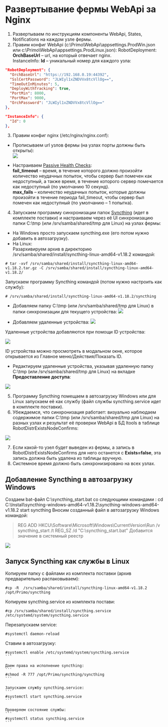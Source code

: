 # Развертывание фермы WebApi за Nginx

1. Развертываем по инструкциям компоненты WebApi, States, Notifications на каждом узле фермы.
2. Правим конфиг WebApi (c:\Primo\WebApi\appsettings.ProdWin.json или c:\Primo\WebApi\appsettings.ProdLinux.json): RobotDeployment: **OrchBaseUrl** – url, на который отвечает nginx.\
   InstanceInfo: **Id** – уникальный номер для каждого узла:

```json
"RobotDeployment": {
  "OrchBaseUrl": "https://192.168.0.19:44392",
  "SslCertPassword": "JLWIyl1xZNDVVx8tcVllOg==",
  "TimeOutInMinutes": 5,
  "DeployWithTracking": true,
  "PortMin": 8000,
  "PortMax": 9000,
  "OrchPassword": "JLWIyl1xZNDVVx8tcVllOg=="
},

"InstanceInfo": {
  "Id": 0
},
```

3. Правим конфиг nginx (/etc/nginx/nginx.conf):
* Прописываем url узлов фермы (на узлах порты должны быть открыты):\
![](<../../.gitbook/assets/url узлов фермы.png>)

* Настраиваем [Passive Health Checks](https://docs.nginx.com/nginx/admin-guide/load-balancer/http-health-check/):\
**fail_timeout** – время, в течение которого должно произойти количество неудачных попыток, чтобы сервер был помечен как недоступный, а также время, в течение которого сервер помечается как недоступный (по умолчанию 10 секунд).\
**max_fails** – количество неудачных попыток, которые должны произойти в течение периода fail_timeout, чтобы сервер был помечен как недоступный (по умолчанию – 1 попытка).
4. Запускаем программу синхронизации папок [Syncthing](https://docs.syncthing.net/index.html)  (идет в комплекте поставки) и настраиваем через её UI синхронизацию папки C:\tmp  (или /srv/samba/shared/tmp для Linux) на узлах фермы:
* На Windows просто запускаем syncthing.exe (его потом нужно добавить в автозагрузку).
* На Linux:\
Разархивируем архив в директорию /srv/samba/shared/install/syncthing-linux-amd64-v1.18.2 командой:
```
# tar -xvf /srv/samba/shared/install/syncthing-linux-amd64-v1.18.2.tar.gz -C /srv/samba/shared/install/syncthing-linux-amd64-v1.18.2/
```
Запускаем программу Syncthing командой (потом нужно настроить как службу):
```
# /srv/samba/shared/install/syncthing-linux-amd64-v1.18.2/syncthing
```
* Добавляем папку C:\tmp (или /srv/samba/shared/tmp для Linux) в папки синхронизации для текущего устройства:
![](<../../.gitbook/assets/деплой фермы. Рис. для п. 4.3.png>)

* Добавляем удаленные устройства: 
![](<../../.gitbook/assets/деплой фермы. Рис. для п. 4.4.png>)

Удаленные устройства добавляются при помощи ID устройства:

![](<../../.gitbook/assets/деплой фермы. Рис. для п. 4.4-2.png>)

ID устройства можно просмотреть в модальном окне, которое открывается из Главное меню/Действия/Показать ID.
* Редактируем удаленные устройства, указывая удаленную папку C:\tmp (или /srv/samba/shared/tmp для Linux) на вкладке **Предоставление доступа**:

![](<../../.gitbook/assets/деплой фермы. Рис. для п. 4.5.png>)

5. Программу Syncthing помещаем в автозагрузку Windows или для Linux запускаем её как службу (файл службы syncthing.service идет в комплекте поставки).
6. Убеждаемся, что синхронизация работает: визуально наблюдаем содержимое папки C:\tmp (или /srv/samba/shared/tmp для Linux) на разных узлах и результат её проверки WebApi в БД ltools в таблице RobotDistrExistsNodeConfirms:

![](<../../.gitbook/assets/деплой фермы. Рис. для п. 4.5-2.png>)

7. Если какой-то узел будет выведен из фермы, а запись в RobotDistrExistsNodeConfirms для него останется с **Exists=false**, эта запись должна быть удалена из таблицы вручную.
8. Системное время должно быть синхронизировано на всех узлах.


## Добавление Syncthing в автозагрузку Windows
Создаем bat-файл C:\syncthing_start.bat со следующими командами : 
cd C:\Install\syncthing-windows-amd64-v1.18.2\syncthing-windows-amd64-v1.18.2 
start syncthing 
Вносим созданный файл в автозагрузку Windows командой:
> REG ADD HKCU\Software\Microsoft\Windows\CurrentVersion\Run /v syncthing_start /t REG_SZ /d "C:\syncthing_start.bat"
	Добавится значение в системный реестр

![](<../../.gitbook/assets/деплой фермы. Рис. для п. 4.5-2.png>)

## Запуск Syncthing как службы в Linux
Копируем папку с файлами из комплекта поставки (архив предварительно распаковываем):
```
#cp -R  /srv/samba/shared/install/syncthing-linux-amd64-v1.18.2 /opt/Primo/syncthing
```

Копируем syncthing.service из комплекта постави:
```
#cp /srv/samba/shared/install/syncthing.service /etc/systemd/system/syncthing.service
```

Перезапускаем service:
```
#systemctl daemon-reload
```

Ставим в автозагрузку:
````
#systemctl enable /etc/systemd/system/syncthing.service
```

Даем права на исполнение syncthing:
```
#chmod -R 777 /opt/Primo/syncthing/syncthing
```

Запускаем службу syncthing.service:
```
#systemctl start syncthing.service
```

Проверяем состояние службы:
```
#systemctl status syncthing.service
```

